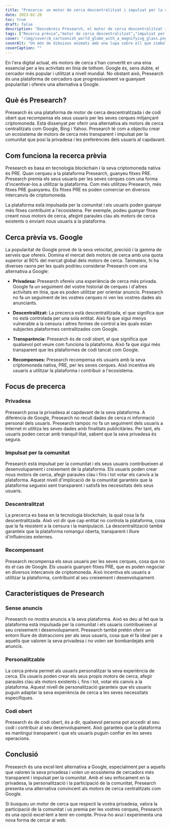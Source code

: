 ```yaml
---
title: "Precerca: un motor de cerca descentralitzat i impulsat per la comunitat"
date: 2023-02-26
toc: true
draft: false
description: "Descobreix Presearch, el motor de cerca descentralitzat i impulsat per la comunitat que recompensa els usuaris amb criptomoneda i respecta la seva privadesa".
tags: ["Recerca prèvia","motor de cerca descentralitzat","impulsat per la comunitat","recompenses de criptomoneda","privadesa","alternativa a Google","tecnologia blockchain","codi obert","experiència de cerca personalitzable","sense anuncis","Etiquetes SEO optimitzades","ecosistema de cercadors","privadesa a Internet","motor de cerca transparent","cerques incentivades","mercat global de motors de cerca","cadena de blocs","privadesa digital","privadesa en línia","descentralització"]
cover: "/img/cover/A_cartoonish_world_globe_with_a_magnifying_glass.png"
coverAlt: "Un món de dibuixos animats amb una lupa sobre ell que simbolitza la plataforma Presearch com a motor de cerca descentralitzat i impulsat per la comunitat"
coverCaption: ""
---
```


En l'era digital actual, els motors de cerca s'han convertit en una eina essencial per a les activitats en línia de tothom. Google és, sens dubte, el cercador més popular i utilitzat a nivell mundial. No obstant això, Presearch és una plataforma de cercadors que progressivament va guanyant popularitat i ofereix una alternativa a Google.

## Què és Presearch?

Presearch és una plataforma de motor de cerca descentralitzada i de codi obert que recompensa els seus usuaris per les seves cerques mitjançant criptomoneda. Està dissenyat per oferir una alternativa als motors de cerca centralitzats com Google, Bing i Yahoo. Presearch té com a objectiu crear un ecosistema de motors de cerca més transparent i impulsat per la comunitat que posi la privadesa i les preferències dels usuaris al capdavant.

## Com funciona la recerca prèvia

Presearch es basa en tecnologia blockchain i la seva criptomoneda nativa és PRE. Quan cerqueu a la plataforma Presearch, guanyeu fitxes PRE. Presearch premia els seus usuaris per les seves cerques com una forma d'incentivar-los a utilitzar la plataforma. Com més utilitzeu Presearch, més fitxes PRE guanyareu. Els fitxes PRE es poden comerciar en diversos intercanvis de criptomoneda.

La plataforma està impulsada per la comunitat i els usuaris poden guanyar més fitxes contribuint a l'ecosistema. Per exemple, podeu guanyar fitxes creant nous motors de cerca, afegint paraules clau als motors de cerca existents o enviant nous usuaris a la plataforma.

## Cerca prèvia vs. Google

La popularitat de Google prové de la seva velocitat, precisió i la gamma de serveis que ofereix. Domina el mercat dels motors de cerca amb una quota superior al 90% del mercat global dels motors de cerca. Tanmateix, hi ha diverses raons per les quals podríeu considerar Presearch com una alternativa a Google:

- **Privadesa:** Presearch ofereix una experiència de cerca més privada. Google fa un seguiment del vostre historial de cerques i d'altres activitats en línia, que es poden utilitzar per orientar anuncis. Presearch no fa un seguiment de les vostres cerques ni ven les vostres dades als anunciants.

- **Descentralitzat:** La precerca està descentralitzada, el que significa que no està controlada per una sola entitat. Això fa que sigui menys vulnerable a la censura i altres formes de control a les quals estan subjectes plataformes centralitzades com Google.

- **Transparència:** Presearch és de codi obert, el que significa que qualsevol pot veure com funciona la plataforma. Això fa que sigui més transparent que les plataformes de codi tancat com Google.

- **Recompenses:** Presearch recompensa els usuaris amb la seva criptomoneda nativa, PRE, per les seves cerques. Això incentiva els usuaris a utilitzar la plataforma i contribuir a l'ecosistema.

## Focus de precerca

### Privadesa

Presearch posa la privadesa al capdavant de la seva plataforma. A diferència de Google, Presearch no recull dades de cerca ni informació personal dels usuaris. Presearch tampoc no fa un seguiment dels usuaris a Internet ni utilitza les seves dades amb finalitats publicitàries. Per tant, els usuaris poden cercar amb tranquil·litat, sabent que la seva privadesa és segura.

### Impulsat per la comunitat

Presearch està impulsat per la comunitat i els seus usuaris contribueixen al desenvolupament i creixement de la plataforma. Els usuaris poden crear nous motors de cerca, afegir paraules clau i fins i tot votar els canvis a la plataforma. Aquest nivell d'implicació de la comunitat garanteix que la plataforma segueixi sent transparent i satisfà les necessitats dels seus usuaris.

### Descentralitzat

La precerca es basa en la tecnologia blockchain, la qual cosa la fa descentralitzada. Això vol dir que cap entitat no controla la plataforma, cosa que la fa resistent a la censura i la manipulació. La descentralització també garanteix que la plataforma romangui oberta, transparent i lliure d'influències externes.

### Recompensant

Presearch recompensa els seus usuaris per les seves cerques, cosa que no és el cas de Google. Els usuaris guanyen fitxes PRE, que es poden negociar en diversos intercanvis de criptomoneda. Això incentiva els usuaris a utilitzar la plataforma, contribuint al seu creixement i desenvolupament.

## Característiques de Presearch

### Sense anuncis

Presearch no mostra anuncis a la seva plataforma. Això es deu al fet que la plataforma està impulsada per la comunitat i els usuaris contribueixen al seu creixement i desenvolupament. Presearch també pretén oferir un entorn lliure de distraccions per als seus usuaris, cosa que el fa ideal per a aquells que valoren la seva privadesa i no volen ser bombardejats amb anuncis.

### Personalitzable

La cerca prèvia permet als usuaris personalitzar la seva experiència de cerca. Els usuaris poden crear els seus propis motors de cerca, afegir paraules clau als motors existents i, fins i tot, votar els canvis a la plataforma. Aquest nivell de personalització garanteix que els usuaris puguin adaptar la seva experiència de cerca a les seves necessitats específiques.

### Codi obert

Presearch és de codi obert, és a dir, qualsevol persona pot accedir al seu codi i contribuir al seu desenvolupament. Això garanteix que la plataforma es mantingui transparent i que els usuaris puguin confiar en les seves operacions.

## Conclusió

Presearch és una excel·lent alternativa a Google, especialment per a aquells que valoren la seva privadesa i volen un ecosistema de cercadors més transparent i impulsat per la comunitat. Amb el seu enfocament en la privadesa, la personalització i la participació de la comunitat, Presearch presenta una alternativa convincent als motors de cerca centralitzats com Google.

Si busqueu un motor de cerca que respecti la vostra privadesa, valora la participació de la comunitat i us premia per les vostres cerques, Presearch és una opció excel·lent a tenir en compte. Prova-ho avui i experimenta una nova forma de cercar al web.
